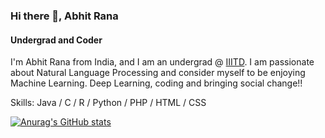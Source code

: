 ### Hi there 👋, Abhit Rana
#### Undergrad and Coder


I'm Abhit Rana from India, and I am an undergrad @ [IIITD](https://www.iiitd.ac.in/). I am passionate about Natural Language Processing and consider myself to be enjoying Machine Learning. Deep Learning, coding and bringing social change!!

Skills: Java / C / R / Python / PHP / HTML / CSS


[![Anurag's GitHub stats](https://github-readme-stats.vercel.app/api?username=abhit-rana)](https://github.com/abhit-rana/github-readme-stats)
